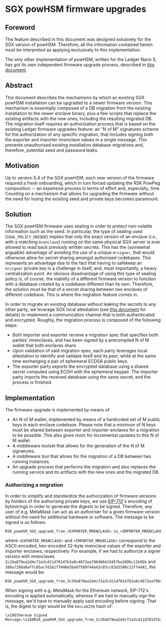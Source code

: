 # SGX powHSM firmware upgrades

## Foreword

The feature described in this document was designed exlusively for the SGX version of powHSM. Therefore, all the information contained herein must be interpreted as
applying exclusively to this implementation.

The only other implementation of powHSM, written for the Ledger Nano S, has got its own independent firmware upgrade process, described in [this document](./signer-authorization.md).

## Abstract

This document describes the mechanisms by which an existing SGX powHSM installation can be upgraded to a newer firmware version. This mechanism is essentially composed of a DB migration from the existing installation to the newer enclave binary, plus a few scripts that replace the existing artifacts with the new ones, including the resulting migrated DB. The migration itself requires an authorization process that is based on the existing Ledger firmware upgrades feature: an "N of M" signatures scheme for the authorization of any specific migration, that includes signing both the exporter and importer mrenclave values in a single message. This prevents unauthorised existing installation database migrations and, therefore, potential seed and password leaks.

## Motivation

Up to version 5.4 of the SGX powHSM, each new version of the firmware required a fresh onboarding, which in turn forced updating the RSK PowPeg composition -- an expensive process in terms of effort and, especially, time. Counting on a mechanism that allows for upgrading the firmware without the need for losing the existing seed and private keys becomes paramount.

## Solution

The SGX powHSM firmware uses sealing in order to protect non-volatile information such as the seed. In particular, the type of sealing used (`SEAL_POLICY_UNIQUE`) implies that only the exact version of an enclave (i.e., with a matching `mrenclave`) running on the same physical SGX server is ever allowed to read back previosly written secrets. This has the (somewhat arguable) advantage of avoiding the use of a unique `mrsigner`, that would otherwise allow for secret sharing amongst authorised codebases. This represents an advantage due to the fact that having to safekeep an `mrsigner` private key is a challenge in itself, and, most importantly, a heavy centralization point. An obvious disadvantage of using this type of sealing policy is, of course, the inability of a different firmware version to function with a database created by a codebase different than its own. Therefore, the solution must be that of a secret sharing between two enclaves of different codebase. This is where the migration feature comes in.

In order to migrate an existing database without leaking the secrets to any other party, we leverage SGX local attestation (see [this document](./attestation.md#local-and-remote-attestation) for details) to implement a communication channel that is both authenticated and encrypted. Roughly, the migration process is composed of the following steps:
- Both importer and exporter receive a migration spec that specifies both parties' mrenclaves, and has been signed by a precompiled N of M wallet that both enclaves share.
- Upon validation of said migration spec, each party leverages local attestation to identify and validate itself and its peer, while at the same time exchanging a pair of ephemeral ECDSA public keys.
- The exporter party exports the encrypted database using a shared secret computed using ECDH with the ephemeral keypair. The importer party imports the received database using the same secret, and the process is finished.

## Implementation

The firmware upgrade is implemented by means of:

- An N of M wallet, implemented by means of a hardcoded set of M public keys in each enclave codebase. Please note that a minimum of N keys must be shared between exporter and importer enclaves for a migration to be possible. This also gives room for incremental updates to this N of M wallet.
- A middleware toolset that allows for the generation of the N of M signatures.
- A middleware tool that allows for the migration of a DB between two running instances.
- An upgrade process that performs the migration and also replaces the running service and its artifacts with the new ones and the migrated DB.

### Authorizing a migration

In order to simplify and standardize the authorization of firmware versions by holders of
the authorising private keys, we use [EIP-712](https://eips.ethereum.org/EIPS/eip-712)'s
encoding of bytestrings in order to generate the digests to be signed. Therefore, any user
of e.g. MetaMask can act as an authoriser for a given firmware version without the need for additional hardware or software. The message to be signed is as follows:

```
RSK_powHSM_SGX_upgrade_from_<EXPORTER_MRENCLAVE>_to_<IMPORTER_MRENCLAVE>
```

where `<EXPORTER_MRENCLAVE>` and `<IMPORTER_MRENCLAVE>` correspond to the ASCII-encoded, hex-encoded 32-byte mrenclave values of the exporter and importer enclaves, respectively.
For example, if we had to authorize a signer version with mrenclaves
`2c29a879ea2d4cf2a3cd11d70147b3a8c4672ea796480419457ba208bc11b05b` and `389a7298a8affc05acfd261f7048e5be87589f44a42c03cc63d3500c21ff4d42`, the message would be:

```
RSK_powHSM_SGX_upgrade_from_2c29a879ea2d4cf2a3cd11d70147b3a8c4672ea796480419457ba208bc11b05b_to_389a7298a8affc05acfd261f7048e5be87589f44a42c03cc63d3500c21ff4d42
```

When signing with e.g. MetaMask for the Ethereum network, EIP-712's encoding is applied
automatically, whereas if we had to manually sign the message, we'd have to manually apply
said encoding before signing. That is, the digest to sign would be the `keccak256` hash
of:

```
\x19Ethereum Signed Message:\n160RSK_powHSM_SGX_upgrade_from_2c29a879ea2d4cf2a3cd11d70147b3a8c4672ea796480419457ba208bc11b05b_to_389a7298a8affc05acfd261f7048e5be87589f44a42c03cc63d3500c21ff4d42
```
